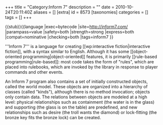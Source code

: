 +++
title = "Category:Inform 7"
description = ""
date = 2010-10-24T20:11:40Z
aliases = []
[extra]
id = 8573
[taxonomies]
categories = []
tags = []
+++

{{stub}}{{language
|exec=bytecode
|site=http://inform7.com/
|parampass=value
|safety=both
|strength=strong
|express=both
|compat=nominative
|checking=both
|tags=inform7
}}

'''Inform 7''' is a language for creating [[wp:interactive fiction|interactive fiction]], with a syntax similar to English. Although it has some [[object-oriented programming|object-oriented]] features, it is primarily [[rule-based programming|rule-based]]: most code takes the form of "rules", which are placed into rulebooks, which are invoked by the library in response to player commands and other events.

An Inform 7 program also contains a set of initially constructed objects, called the world model. These objects are organized into a hierarchy of classes (called "kinds"), although there is no method invocation; objects only contain data. The relations between objects are modeled at a high level: physical relationships such as containment (the water is in the glass) and supporting (the glass is on the table) are predefined, and new relationships such as desire (the troll wants the diamond) or lock-fitting (the bronze key fits the bronze lock) can be created.
